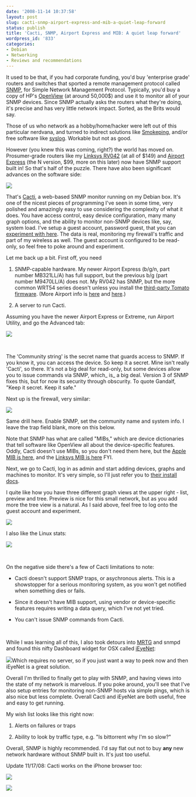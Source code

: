 ```yaml
---
date: '2008-11-14 10:37:58'
layout: post
slug: cacti-snmp-airport-express-and-mib-a-quiet-leap-forward
status: publish
title: 'Cacti, SNMP, Airport Express and MIB: A quiet leap forward'
wordpress_id: '833'
categories:
- Debian
- Networking
- Reviews and recommendations
---
```


It used to be that, if you had corporate funding, you'd buy 'enterprise grade' routers and switches that sported a remote management protocol called [SNMP](http://www.cacti.net/), for Simple Network Management Protocol. Typically, you'd buy a copy of HP's [OpenView](http://en.wikipedia.org/wiki/OpenView) (at around 50,000$) and use it to monitor all of your SNMP devices. Since SNMP actually asks the routers what they're doing, it's precise and has very little network impact. Sorted, as the Brits would say.

Those of us who network as a hobby/home/hacker were left out of this particular nerdvana, and turned to indirect solutions like [Smokeping](http://oss.oetiker.ch/smokeping/), and/or free software like [syslog](http://en.wikipedia.org/wiki/Syslog). Workable but not as good.

However (you knew this was coming, right?) the world has moved on. Prosumer-grade routers like my [Linksys RV042](http://www.linksys.com/servlet/Satellite?c=L_Product_C2&childpagename=US%2FLayout&pagename=Linksys%2FCommon%2FVisitorWrapper&cid=1115416833192) (at all of $149) and [Airport Express](http://apple.com/airportexpress/) (the N version, $99, more on this later) now have SNMP support built in! So that's half of the puzzle. There have also been significant advances on the software side:

[![](http://fnord.phfactor.net/wp-content/uploads/2008/11/picture-61-450x348.png)](http://fnord.phfactor.net/wp-content/uploads/2008/11/picture-61.png)

That's [Cacti](http://www.cacti.net/), a web-based SNMP monitor running on my Debian box. It's one of the nicest pieces of programming I've seen in some time, very polished and amazingly easy to use considering the complexity of what it does. You have access control, easy device configuration, many many graph options, and the ability to monitor non-SNMP devices like, say, system load. I've setup a guest account, password guest, that you can [experiment with here](http://www.phfactor.net/cacti/). The data is real, monitoring my firewall's traffic and part of my wireless as well. The guest account is configured to be read-only, so feel free to poke around and experiment.

Let me back up a bit. First off, you need



	
  1. SNMP-capable hardware. My newer Airport Express (b/g/n, part number MB321LL/A) has full support, but the previous b/g (part number M9470LL/A) does not. My RV042 has SNMP, but the more common WRT54 series doesn't unless you install the [third-party Tomato firmware](http://www.polarcloud.com/tomato). (More Airport info is [here](http://blog.cocoia.com/2007/11/06/graph-your-airport-express-extreme-data-throughput-and-more/) and [here](http://james.murty.org/archives/2004/09/15/airport-mrtg/).)

	
  2. A server to run Cacti.




Assuming you have the newer Airport Express or Extreme, run Airport Utility, and go the Advanced tab:




[![](http://fnord.phfactor.net/wp-content/uploads/2008/11/picture-71-450x448.png)](http://fnord.phfactor.net/wp-content/uploads/2008/11/picture-71.png)


 


The 'Community string' is the secret name that guards access to SNMP. If you know it, you can access the device. So keep it a secret. Mine isn't really 'Cacti', so there. It's not a big deal for read-only, but some devices allow you to issue commands via SNMP, which_ is_ a big deal. Version 3 of SNMP fixes this, but for now its security through obscurity. To quote Gandalf, "Keep it secret. Keep it safe."


Next up is the firewall, very similar:


[![](http://fnord.phfactor.net/wp-content/uploads/2008/11/picture-51-450x229.png)](http://fnord.phfactor.net/wp-content/uploads/2008/11/picture-51.png)




Same drill here. Enable SNMP, set the community name and system info. I leave the trap field blank, more on this below.







Note that SNMP has what are called "MIBs," which are device dictionaries that tell software like OpenView all about the device-specific features. Oddly, Cacti doesn't use MIBs, so you don't need them here, but the [Apple MIB is here](http://docs.info.apple.com/article.html?artnum=120227), and the [Linksys MIB is here](http://www.linksys.com/servlet/Satellite?c=L_Product_C2&childpagename=US%2FLayout&pagename=Linksys%2FCommon%2FVisitorWrapper&cid=1115416833192) FYI.







Next, we go to Cacti, log in as admin and start adding devices, graphs and machines to monitor. It's very simple, so I'll just refer you to [their install docs](http://www.cacti.net/documentation.php). 







I quite like how you have three different graph views at the upper right - list, preview and tree. Preview is nice for this small network, but as you add more the tree view is a natural. As I said above, feel free to log onto the guest account and experiment.




[![](http://fnord.phfactor.net/wp-content/uploads/2008/11/picture-2-450x349.png)](http://fnord.phfactor.net/wp-content/uploads/2008/11/picture-2.png)




I also like the Linux stats:




[![](http://fnord.phfactor.net/wp-content/uploads/2008/11/picture-1-450x333.png)](http://fnord.phfactor.net/wp-content/uploads/2008/11/picture-1.png)


 

On the negative side there's a few of Cacti limitations to note:






	
  * Cacti doesn't support SNMP traps, or asychronous alerts. This is a showstopper for a serious monitoring system, as you won't get notified when something dies or fails.

	
  * Since it doesn't have MIB support, using vendor or device-specific features requires writing a data query, which I've not yet tried.

	
  * You can't issue SNMP commands from Cacti.


 


While I was learning all of this, I also took detours into [MRTG](http://oss.oetiker.ch/mrtg/) and snmpd and found this nifty Dashboard widget for OSX called [iEyeNet](http://www.apple.com/downloads/dashboard/networking_security/ieyenet.html):




[![](http://fnord.phfactor.net/wp-content/uploads/2008/11/picture-8.png)](http://fnord.phfactor.net/wp-content/uploads/2008/11/picture-8.png)Which requires no server, so if you just want a way to peek now and then iEyeNet is a great solution.


Overall I'm thrilled to finally get to play with SNMP, and having views into the state of my network is marvelous. If you poke around, you'll see that I've also setup entries for monitoring non-SNMP hosts via simple pings, which is also nice but less complete. Overall Cacti and iEyeNet are both useful, free and easy to get running.


My wish list looks like this right now:








	
  1. Alerts on failures or traps

	
  2. Ability to look by traffic type, e.g. "Is bittorrent why I'm so slow?"




Overall, SNMP is highly recommended. I'd say flat out not to buy **any** new network hardware without SNMP built in. It's just too useful. 







Update 11/17/08: Cacti works on the iPhone browser too:




[![](http://fnord.phfactor.net/wp-content/uploads/2008/11/img_0001.png)](http://fnord.phfactor.net/wp-content/uploads/2008/11/img_0001.png)




[![](http://fnord.phfactor.net/wp-content/uploads/2008/11/img_0002.png)](http://fnord.phfactor.net/wp-content/uploads/2008/11/img_0002.png)






